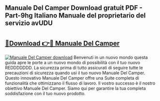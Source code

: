 ## Manuale Del Camper Download gratuit PDF - Part-9hg Italiano Manuale del proprietario del servizio avUDU

# <h2><a href="http://dfdwix.blite.top/?on=Manuale+Del+Camper">🔗Download 👉🔴 Manuale Del Camper</a></h2>

[![Manuale Del Camper download](https://i.imgur.com/lujVjoI.png)](http://dfdwix.blite.top/?on=Manuale+Del+Camper)
Benvenuti in un nuovo mondo questa guida apre le porte a un nuovo mondo di possibilità con il tuo nuovo REDDDDDDD. La sicurezza prima di tutto assicurati di seguire tutte le precauzioni di sicurezza quando usi il tuo nuovo Manuale Del Camper. Questo innovativo Manuale Del Camper offre una Suite completa di funzionalità che ottimizzano il flusso di lavoro. Il vostro successo è il nostro obiettivo Manuale Del Camper. Siamo qui per garantire la tua completa soddisfazione con il tuo nuovo prodotto.
